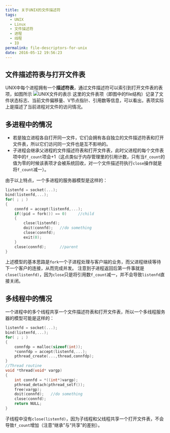 ```yaml
---
title: 关于UNIX的文件描述符
tags:
  - UNIX
  - Linux
  - 文件描述符
  - 进程
  - 线程
  - IO
permalink: file-descriptors-for-unix
date: 2016-05-12 19:56:23
---
```


## 文件描述符表与打开文件表
UNIX中每个进程拥有一个**描述符表**，通过文件描述符可以索引到打开文件表的表项，如图所示
![UNIX文件的表示](http://7xtzty.com1.z0.glb.clouddn.com/e9f7c37aed39b22eb040927bc10d32c9.png)
这里的文件表项（即图中的file结构）记录了文件状态标志、当前文件偏移量、V节点指针、引用数等信息，可以看出，表项实际上是描述了当前进程对文件的访问情况。
## 多进程中的情况
- 若是独立进程各自打开同一文件，它们会拥有各自独立的文件描述符表和打开文件表，所以它们访问同一文件也是互不影响的。
- 子进程会继承父进程的文件描述符表和打开文件表，此时父进程的每个文件表项中的`f_count`项会+1（这点类似于内存管理里的引用计数，只有当`f_count`的值为零的时候该表项才会被系统回收，对一个文件描述符执行`close`操作就是将`f_count`减一）。

由于以上特点，一个多进程的服务器模型是这样的：
```C++
listenfd = socket(...);
bind(listenfd,...);
for( ; ; )
{
    connfd = accept(listenfd,...);
    if((pid = fork()) == 0)     //child
    {
        close(listenfd);
        doit(connfd);   //do something
        close(connfd);
        exit(0);
    }
    close(connfd);      //parent
}
```
上述模型的基本思路是`fork`一个子进程处理与客户端的业务，而父进程继续等待下一个客户的连接，从而完成并发。
注意到子进程返回后第一件事就是`close(listenfd)`，因为`close`只是将引用数`f_count`减一，并不会导致`listenfd`直接关闭。

## 多线程中的情况
一个进程中的多个线程共享一个文件描述符表和打开文件表，所以一个多线程服务器的模型可能是这样的：
```C++
listenfd = socket(...);
bind(listenfd,...);
for( ; ; )
{
    connfdp = malloc(sizeof(int));
    *connfdp = accept(listenfd,...);
    pthread_create(...,thread,connfdp);
}
//Thread routine
void *thread(void* vargp)
{
    int connfd = *((int*)vargp);
    pthread_detach(pthread_self());
    free(vargp);
    doit(connfd);   //do something
    close(connfd);
    return NULL;
}
```
子线程中没有`close(listenfd)`，因为子线程和父线程共享一个打开文件表，不会导致`f_count`增加（注意“继承”与“共享”的差别）。
